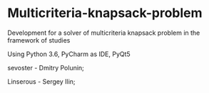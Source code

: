 # Multicriteria-knapsack-problem
Development for a solver of multicriteria knapsack problem in the framework of studies

Using Python 3.6, PyCharm as IDE, PyQt5

sevoster - Dmitry Polunin;

Linserous - Sergey Ilin;
